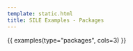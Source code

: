 ```yaml
---
template: static.html
title: SILE Examples - Packages
---
```


{{ examples(type="packages", cols=3) }}
